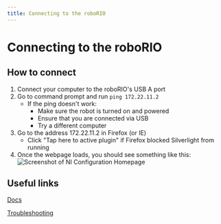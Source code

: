 ```yaml
---
title: Connecting to the roboRIO
---
```

# Connecting to the roboRIO
## How to connect
1. Connect your computer to the roboRIO's USB A port
2. Go to command prompt and run `ping 172.22.11.2`
	- If the ping doesn't work:
		- Make sure the robot is turned on and powered
		- Ensure that you are connected via USB
		- Try a different computer
3. Go to the address 172.22.11.2 in Firefox (or IE)
	- Click "Tap here to active plugin" if Firefox blocked Silverlight from running
4. Once the webpage loads, you should see something like this:
![Screenshot of NI Configuration Homepage](https://cloud.githubusercontent.com/assets/14433542/17985907/04974504-6acd-11e6-8c5c-58e3f22313bd.png)

## Useful links
[Docs](https://wpilib.screenstepslive.com/s/4485/m/13503/l/242608-roborio-networking)

[Troubleshooting](https://wpilib.screenstepslive.com/s/4485/m/24193/l/284355-roborio-network-troubleshooting)
